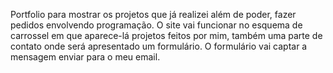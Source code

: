 Portfolio para mostrar os projetos que já realizei além de poder, fazer pedidos envolvendo programação.
O site vai funcionar no esquema de carrossel em que aparece-lá projetos feitos por mim, também uma parte de contato onde será apresentado um formulário. O formulário vai captar a mensagem enviar para o meu email.
